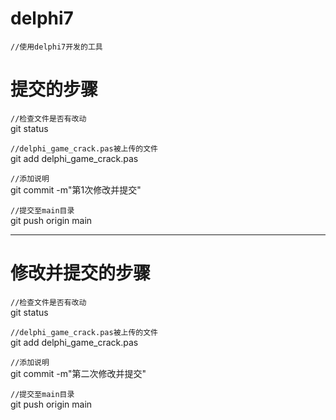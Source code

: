 # delphi7

`//使用delphi7开发的工具`  

# 提交的步骤
`//检查文件是否有改动`  
git status

`//delphi_game_crack.pas被上传的文件  `  
git add delphi_game_crack.pas

`//添加说明`  
git commit -m"第1次修改并提交"

`//提交至main目录  `  
git push origin main

---------------------------------------------------

# 修改并提交的步骤
 
`//检查文件是否有改动`  
git status

`//delphi_game_crack.pas被上传的文件  `  
git add delphi_game_crack.pas

`//添加说明`  
git commit -m"第二次修改并提交"

`//提交至main目录  `  
git push origin main

